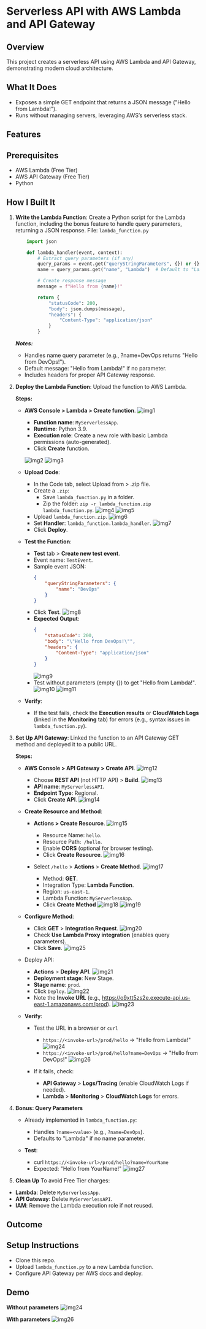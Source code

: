 # Serverless API with AWS Lambda and API Gateway

## Overview
This project creates a serverless API using AWS Lambda and API Gateway, demonstrating modern cloud architecture.

## What It Does
- Exposes a simple GET endpoint that returns a JSON message ("Hello from Lambda!").
- Runs without managing servers, leveraging AWS’s serverless stack.

## Features

## Prerequisites
- AWS Lambda (Free Tier)
- AWS API Gateway (Free Tier)
- Python

## How I Built It
1. **Write the Lambda Function**: Create a Python script for the Lambda function, including the bonus feature to handle query parameters, returning a JSON response.
    File: `lambda_function.py`
    ```python
        import json

        def lambda_handler(event, context):
            # Extract query parameters (if any)
            query_params = event.get("queryStringParameters", {}) or {}
            name = query_params.get("name", "Lambda")  # Default to "Lambda" if no name provided

            # Create response message
            message = f"Hello from {name}!"

            return {
                "statusCode": 200,
                "body": json.dumps(message),
                "headers": {
                    "Content-Type": "application/json"
                }
            }
    ```
    ***Notes:***
    - Handles name query parameter (e.g., ?name=DevOps returns "Hello from DevOps!").
    - Default message: "Hello from Lambda!" if no parameter.
    - Includes headers for proper API Gateway response.


2. **Deploy the Lambda Function**: Upload the function to AWS Lambda.
    
    **Steps:**
    - **AWS Console > Lambda > Create function**.
        ![img1](images/image1.png)

        - **Function name**: `MyServerlessApp`.
        - **Runtime**: Python 3.9.
        - **Execution role**: Create a new role with basic Lambda permissions (auto-generated).
        - Click **Create** function.

        ![img2](images/image2.png)
        ![img3](images/image3.png)

    - **Upload Code**:
        - In the Code tab, select Upload from > .zip file.
        - Create a `.zip`:
            - Save `lambda_function.py` in a folder.
            - Zip the folder: `zip -r lambda_function.zip lambda_function.py`.
            ![img4](images/image4.png)
            ![img5](images/image5.png)
        - Upload `lambda_function.zip`.
            ![img6](images/image6.png)
        - Set **Handler**: `lambda_function.lambda_handler`.
            ![img7](images/image7.png)
        - Click **Deploy**.
        
    - **Test the Function**:
        - **Test** tab > **Create new test event**.
        - Event name: `TestEvent`.
        - Sample event JSON:
            ```json
            {
                "queryStringParameters": {
                    "name": "DevOps"
                }
            }
            ```
        - Click **Test**.
            ![img8](images/image8.png)
        - **Expected Output**:
            ```json
            {
                "statusCode": 200,
                "body": "\"Hello from DevOps!\"",
                "headers": {
                    "Content-Type": "application/json"
                }
            }
            ```
            ![img9](images/image9.png)
        - Test without parameters (empty {}) to get "Hello from Lambda!".
            ![img10](images/image10.png)
            ![img11](images/image11.png)

    - **Verify**:
        - If the test fails, check the **Execution results** or **CloudWatch Logs** (linked in the **Monitoring** tab) for errors (e.g., syntax issues in `lambda_function.py`).

3. **Set Up API Gateway**: Linked the function to an API Gateway GET method and deployed it to a public URL.

   **Steps:**
    - **AWS Console > API Gateway > Create API**.
        ![img12](images/image12.png)
        - Choose **REST API** (not HTTP API) > **Build**.
            ![img13](images/image13.png)
        - **API name**: `MyServerlessAPI`.
        - **Endpoint Type**: Regional.
        - Click **Create API**.
            ![img14](images/image14.png)

    - **Create Resource and Method**:
        - **Actions > Create Resource**.
            ![img15](images/image15.png)
            - Resource Name: `hello`.
            - Resource Path:` /hello`.
            - Enable **CORS** (optional for browser testing).
            - Click **Create Resource**.
                ![img16](images/image16.png)


        - Select `/hello` > **Actions** > **Create Method**.
            ![img17](images/image17.png)
            - Method: **GET**.
            - Integration Type: **Lambda Function**.
            - Region: `us-east-1`.
            - Lambda Function: `MyServerlessApp`.
            - Click **Create Method**
                ![img18](images/image18.png)
                ![img19](images/image19.png)

    - **Configure Method**:
        - Click **GET** > **Integration Request**.
            ![img20](images/image20.png)
        - Check **Use Lambda Proxy integration** (enables query parameters).
        - Click **Save**.
            ![img25](images/image25.png)

    - Deploy API:
        - **Actions** > **Deploy API**.
            ![img21](images/image21.png)
        - **Deployment stage**: New Stage.
        - **Stage name**: `prod`.
        - Click `Deploy`.
            ![img22](images/image22.png)
        - Note the **Invoke URL** (e.g., https://o9xtt5zs2e.execute-api.us-east-1.amazonaws.com/prod).
            ![img23](images/image23.png)

    - **Verify**:
        - Test the URL in a browser or `curl`
            - `https://<invoke-url>/prod/hello` → "Hello from Lambda!"
                ![img24](images/image24.png)
            - `https://<invoke-url>/prod/hello?name=DevOps` → "Hello from DevOps!"
                ![img26](images/image26.png)
        
        - If it fails, check:
            - **API Gateway** > **Logs/Tracing** (enable CloudWatch Logs if needed).
            - **Lambda** > **Monitoring** > **CloudWatch Logs** for errors.

4. **Bonus: Query Parameters**
    - Already implemented in `lambda_function.py`:
        - Handles `?name=<value>` (e.g., `?name=DevOps`).
        - Defaults to "Lambda" if no name parameter.
        
    - **Test**:
        - curl `https://<invoke-url>/prod/hello?name=YourName`
        - Expected: "Hello from YourName!"
            ![img27](images/image27.png)

5. **Clean Up**
To avoid Free Tier charges:

- **Lambda**: Delete `MyServerlessApp`.
- **API Gateway**: Delete `MyServerlessAPI`.
- **IAM**: Remove the Lambda execution role if not reused.

## Outcome

## Setup Instructions
- Clone this repo.
- Upload `lambda_function.py` to a new Lambda function.
- Configure API Gateway per AWS docs and deploy.

## Demo
**Without parameters**
    ![img24](images/image24.png)

**With parameters**
    ![img26](images/image26.png)
